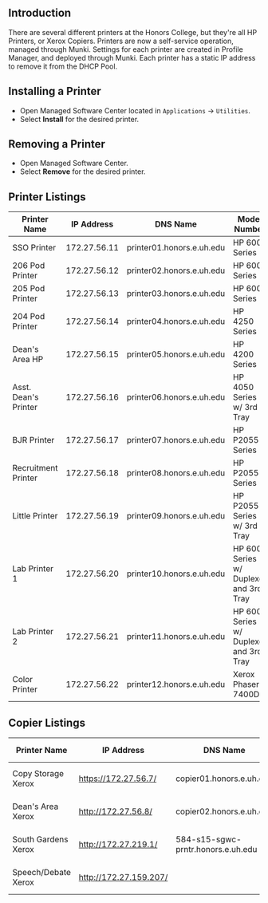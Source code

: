 ## Introduction

There are several different printers at the Honors College, but they're all HP Printers, or Xerox Copiers. Printers are now a self-service operation, managed through Munki. Settings for each printer are created in Profile Manager, and deployed through Munki. Each printer has a static IP address to remove it from the DHCP Pool.

## Installing a Printer

* Open Managed Software Center located in ```Applications``` -> ```Utilities```.
* Select **Install** for the desired printer.

## Removing a Printer

* Open Managed Software Center.
* Select **Remove** for the desired printer.

## Printer Listings

| Printer Name    | IP Address   | DNS Name                  | Model Number  |
|-----------------|--------------|---------------------------|---------------|
| SSO Printer     | 172.27.56.11 | printer01.honors.e.uh.edu | HP 600 Series |
| 206 Pod Printer | 172.27.56.12 | printer02.honors.e.uh.edu | HP 600 Series |
| 205 Pod Printer | 172.27.56.13 | printer03.honors.e.uh.edu | HP 600 Series |
| 204 Pod Printer | 172.27.56.14 | printer04.honors.e.uh.edu | HP 4250 Series|
| Dean's Area HP  | 172.27.56.15 | printer05.honors.e.uh.edu | HP 4200 Series|
| Asst. Dean's Printer | 172.27.56.16 | printer06.honors.e.uh.edu | HP 4050 Series w/ 3rd Tray |
| BJR Printer	| 172.27.56.17 | printer07.honors.e.uh.edu | HP P2055 Series |
| Recruitment Printer | 172.27.56.18 | printer08.honors.e.uh.edu | HP P2055 Series |
| Little Printer | 172.27.56.19 | printer09.honors.e.uh.edu | HP P2055 Series w/ 3rd Tray |
| Lab Printer 1 | 172.27.56.20 | printer10.honors.e.uh.edu | HP 600 Series w/ Duplexer and 3rd Tray |
| Lab Printer 2 | 172.27.56.21 | printer11.honors.e.uh.edu | HP 600 Series w/ Duplexer and 3rd Tray |
| Color Printer | 172.27.56.22 | printer12.honors.e.uh.edu | Xerox Phaser 7400DN |

## Copier Listings

| Printer Name    | IP Address   | DNS Name                  | Model Number  |
|-----------------|--------------|---------------------------|---------------|
| Copy Storage Xerox| https://172.27.56.7/ | copier01.honors.e.uh.edu | Xerox WorkCentre 5855 |
| Dean's Area Xerox | http://172.27.56.8/ | copier02.honors.e.uh.edu | Xerox WorkCentre 3615 |
| South Gardens Xerox | http://172.27.219.1/ | 584-s15-sgwc-prntr.honors.e.uh.edu | Xerox WorkCenter 5755 |
| Speech/Debate Xerox | http://172.27.159.207/ |  | Xerox WorkCenter 4250 |
